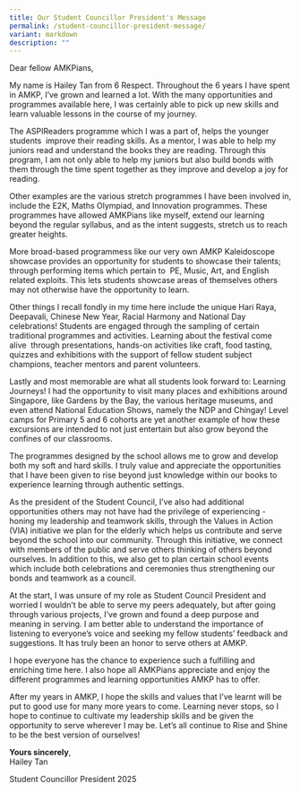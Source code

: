 ```yaml
---
title: Our Student Councillor President's Message
permalink: /student-councillor-president-message/
variant: markdown
description: ""
---
```

<p>Dear fellow AMKPians,</p>
<p></p>
<p>My name is Hailey Tan from 6 Respect. Throughout the 6 years I have spent
in AMKP, I’ve grown and learned a lot. With the many opportunities and
programmes available here, I was certainly able to pick up new skills and
learn valuable lessons in the course of my journey.</p>
<p></p>
<p>The ASPIReaders programme which I was a part of, helps the younger students&nbsp;
improve their reading skills. As a mentor, I was able to help my juniors
read and understand the books they are reading. Through this program, I
am not only able to help my juniors but also build bonds with them through
the time spent together as they improve and develop a joy for reading.</p>
<p></p>
<p>Other examples are the various stretch programmes I have been involved
in, include the E2K, Maths Olympiad, and Innovation programmes. These programmes
have allowed AMKPians like myself, extend our learning beyond the regular
syllabus, and as the intent suggests, stretch us to reach greater heights.</p>
<p></p>
<p>More broad-based programmess like our very own AMKP Kaleidoscope showcase
provides an opportunity for students to showcase their talents; through
performing items which pertain to&nbsp; PE, Music, Art, and English related
exploits. This lets students showcase areas of themselves others may not
otherwise have the opportunity to learn.</p>
<p></p>
<p>Other things I recall fondly in my time here include the unique Hari Raya,
Deepavali, Chinese New Year, Racial Harmony and National Day celebrations!
Students are engaged through the sampling of certain traditional programmes
and activities. Learning about the festival come alive&nbsp; through presentations,
hands-on activities like craft, food tasting, quizzes and exhibitions with
the support of fellow student subject champions, teacher mentors and parent
volunteers.</p>
<p></p>
<p>Lastly and most memorable are what all students look forward to: Learning
Journeys! I had the opportunity to visit many places and exhibitions around
Singapore, like Gardens by the Bay, the various heritage museums, and even
attend National Education Shows, namely the NDP and Chingay! Level camps
for Primary 5 and 6 cohorts are yet another example of how these excursions
are intended to not just entertain but also grow beyond the confines of
our classrooms.</p>
<p></p>
<p>The programmes designed by the school allows me to grow and develop both
my soft and hard skills. I truly value and appreciate the opportunities
that I have been given to rise beyond just knowledge within our books to
experience learning through authentic settings.</p>
<p></p>
<p>As the president of the Student Council, I’ve also had additional opportunities
others may not have had the privilege of experiencing - honing my leadership
and teamwork skills, through the Values in Action (VIA) initiative we plan
for the elderly which helps us contribute and serve beyond the school into
our community. Through this initiative, we connect with members of the
public and serve others thinking of others beyond ourselves. In addition
to this, we also get to plan certain school events which include both celebrations
and ceremonies thus strengthening our bonds and teamwork as a council.</p>
<p></p>
<p>At the start, I was unsure of my role as Student Council President and
worried I wouldn’t be able to serve my peers adequately, but after going
through various projects, I’ve grown and found a deep purpose and meaning
in serving. I am better able to understand the importance of listening
to everyone’s voice and seeking my fellow students’ feedback and suggestions.
It has truly been an honor to serve others at AMKP.</p>
<p></p>
<p>I hope everyone has the chance to experience such a fulfilling and enriching
time here. I also hope all AMKPians appreciate and enjoy the different
programmes and learning opportunities AMKP has to offer.</p>
<p></p>
<p>After my years in AMKP, I hope the skills and values that I’ve learnt
will be put to good use for many more years to come. Learning never stops,
so I hope to continue to cultivate my leadership skills and be given the
opportunity to serve wherever I may be. Let’s all continue to Rise and
Shine to be the best version of ourselves!</p>
<p></p>
<p><strong>Yours sincerely</strong>,
<br>Hailey Tan</p>
Student Councillor President 2025